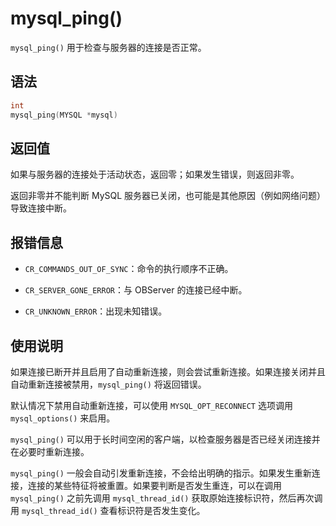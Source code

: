 mysql_ping() 
=================================

`mysql_ping()` 用于检查与服务器的连接是否正常。 

语法 
-----------------------

```c
int
mysql_ping(MYSQL *mysql)
```



返回值 
------------------------

如果与服务器的连接处于活动状态，返回零；如果发生错误，则返回非零。

返回非零并不能判断 MySQL 服务器已关闭，也可能是其他原因（例如网络问题）导致连接中断。

报错信息 
-------------------------

* `CR_COMMANDS_OUT_OF_SYNC`：命令的执行顺序不正确。

  

* `CR_SERVER_GONE_ERROR`：与 OBServer 的连接已经中断。

  

* `CR_UNKNOWN_ERROR`：出现未知错误。

  




使用说明 
-------------------------

如果连接已断开并且启用了自动重新连接，则会尝试重新连接。如果连接关闭并且自动重新连接被禁用，`mysql_ping()` 将返回错误。

默认情况下禁用自动重新连接，可以使用 `MYSQL_OPT_RECONNECT` 选项调用 `mysql_options()` 来启用。

`mysql_ping()` 可以用于长时间空闲的客户端，以检查服务器是否已经关闭连接并在必要时重新连接。

`mysql_ping()` 一般会自动引发重新连接，不会给出明确的指示。如果发生重新连接，连接的某些特征将被重置。如果要判断是否发生重连，可以在调用 `mysql_ping()` 之前先调用 `mysql_thread_id()` 获取原始连接标识符，然后再次调用 `mysql_thread_id()` 查看标识符是否发生变化。
